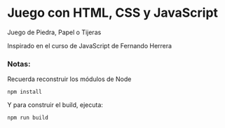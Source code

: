 # Juego con HTML, CSS y JavaScript

Juego de Piedra, Papel o Tijeras

Inspirado en el curso de JavaScript de Fernando Herrera

### Notas:

Recuerda reconstruir los módulos de Node

```
npm install
```

Y para construir el build, ejecuta:

```
npm run build
```
